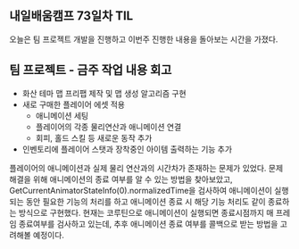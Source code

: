 ## 내일배움캠프 73일차 TIL  
오늘은 팀 프로젝트 개발을 진행하고 이번주 진행한 내용을 돌아보는 시간을 가졌다.  

## 팀 프로젝트 - 금주 작업 내용 회고  
- 화산 테마 맵 프리팹 제작 및 맵 생성 알고리즘 구현
- 새로 구매한 플레이어 에셋 적용
    - 애니메이션 세팅
    - 플레이어의 각종 물리연산과 애니메이션 연결
    - 회피, 홀드 스킬 등 새로운 동작 추가
- 인벤토리에 플레이어 스탯과 장착중인 아이템 출력하는 기능 추가

플레이어의 애니메이션과 실제 물리 연산과의 시간차가 존재하는 문제가 있었다. 문제 해결을 위해 애니메이션의 종료 여부를 알 수 있는 방법을 찾아보았고, GetCurrentAnimatorStateInfo(0).normalizedTime을 검사하여 애니메이션이 실행되는 동안 필요한 기능의 처리를 하고 애니메이션 종료 시 해당 기능 처리도 같이 종료하는 방식으로 구현했다. 현재는 코루틴으로 애니메이션이 실행되면 종료시점까지 매 프레임 종료여부를 검사하고 있는데, 추후 애니메이션 종료 여부를 콜백으로 받는 방법을 고려해볼 예정이다.  
